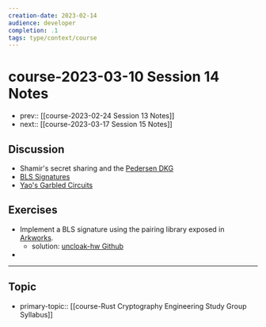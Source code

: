 ```yaml
---
creation-date: 2023-02-14
audience: developer
completion: .1
tags: type/context/course
---
```

# course-2023-03-10 Session 14 Notes
- prev:: [[course-2023-02-24 Session 13 Notes]]
- next:: [[course-2023-03-17 Session 15 Notes]]

## Discussion
- Shamir's secret sharing and the [Pedersen DKG](https://thork.net/posts/2022_4_21_dkg/)
- [BLS Signatures](https://gist.github.com/paulmillr/18b802ad219b1aee34d773d08ec26ca2)
- [Yao's Garbled Circuits](https://cronokirby.com/posts/2022/05/explaining-yaos-garbled-circuits/)

## Exercises
- Implement a BLS signature using the pairing library exposed in [Arkworks](https://github.com/Pratyush/algebra-intro).
    - solution: [uncloak-hw Github](https://github.com/thor314/uncloak-hw/tree/main/hw14)
-

---
## Topic
- primary-topic:: [[course-Rust Cryptography Engineering Study Group Syllabus]]